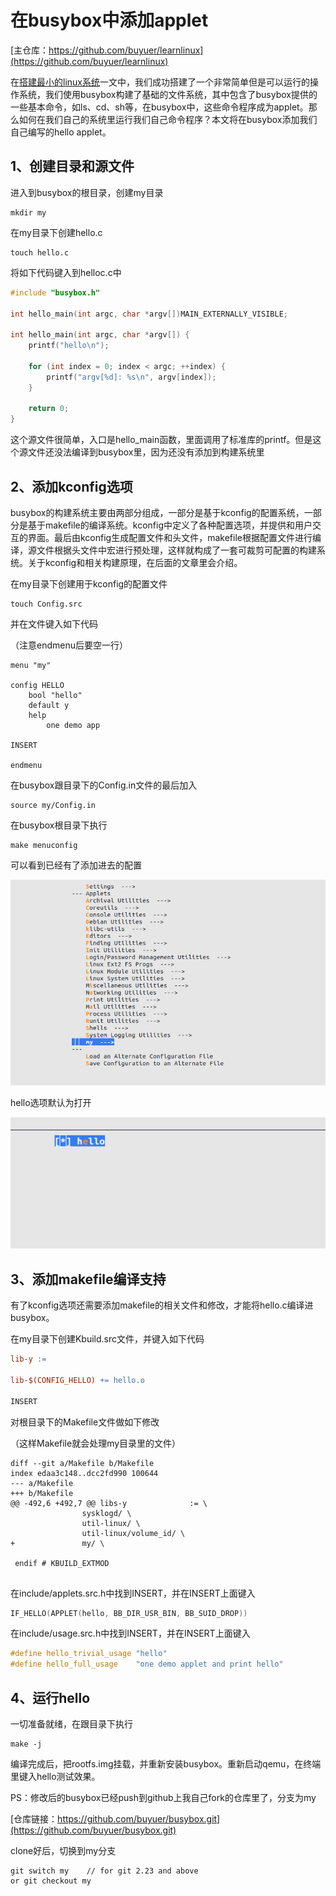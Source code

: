 # 在busybox中添加applet

[主仓库：https://github.com/buyuer/learnlinux](https://github.com/buyuer/learnlinux)

在[搭建最小的linux系统](./搭建最小的linux系统.md)一文中，我们成功搭建了一个非常简单但是可以运行的操作系统，我们使用busybox构建了基础的文件系统，其中包含了busybox提供的一些基本命令，如ls、cd、sh等，在busybox中，这些命令程序成为applet。那么如何在我们自己的系统里运行我们自己命令程序？本文将在busybox添加我们自己编写的hello applet。

## 1、创建目录和源文件

进入到busybox的根目录，创建my目录

```shell
mkdir my
```

在my目录下创建hello.c

```shell
touch hello.c
```

将如下代码键入到helloc.c中

```c
#include "busybox.h"

int hello_main(int argc, char *argv[])MAIN_EXTERNALLY_VISIBLE;

int hello_main(int argc, char *argv[]) {
    printf("hello\n");

    for (int index = 0; index < argc; ++index) {
        printf("argv[%d]: %s\n", argv[index]);
    }

    return 0;
}

```

这个源文件很简单，入口是hello_main函数，里面调用了标准库的printf。但是这个源文件还没法编译到busybox里，因为还没有添加到构建系统里

## 2、添加kconfig选项

busybox的构建系统主要由两部分组成，一部分是基于kconfig的配置系统，一部分是基于makefile的编译系统。kconfig中定义了各种配置选项，并提供和用户交互的界面。最后由kconfig生成配置文件和头文件，makefile根据配置文件进行编译，源文件根据头文件中宏进行预处理，这样就构成了一套可裁剪可配置的构建系统。关于kconfig和相关构建原理，在后面的文章里会介绍。

在my目录下创建用于kconfig的配置文件

```shell
touch Config.src
```

并在文件键入如下代码

（注意endmenu后要空一行）

```
menu "my"

config HELLO
	bool "hello"
	default y
	help
		one demo app

INSERT

endmenu

```

在busybox跟目录下的Config.in文件的最后加入

```
source my/Config.in
```

在busybox根目录下执行

```shell
make menuconfig
```

可以看到已经有了添加进去的配置

![meunconfig](image/在busybox中添加applet/1662457883516.png "meunconfig")

hello选项默认为打开

![hello](image/在busybox中添加applet/1662457924029.png "hello")

## 3、添加makefile编译支持

有了kconfig选项还需要添加makefile的相关文件和修改，才能将hello.c编译进busybox。

在my目录下创建Kbuild.src文件，并键入如下代码

```makefile
lib-y :=

lib-$(CONFIG_HELLO) += hello.o

INSERT

```

对根目录下的Makefile文件做如下修改

（这样Makefile就会处理my目录里的文件）

```
diff --git a/Makefile b/Makefile
index edaa3c148..dcc2fd990 100644
--- a/Makefile
+++ b/Makefile
@@ -492,6 +492,7 @@ libs-y              := \
                sysklogd/ \
                util-linux/ \
                util-linux/volume_id/ \
+               my/ \
 
 endif # KBUILD_EXTMOD
 
```

在include/applets.src.h中找到INSERT，并在INSERT上面键入

```c
IF_HELLO(APPLET(hello, BB_DIR_USR_BIN, BB_SUID_DROP))
```

在include/usage.src.h中找到INSERT，并在INSERT上面键入

```c
#define hello_trivial_usage "hello"
#define hello_full_usage    "one demo applet and print hello"
```

## 4、运行hello

一切准备就绪，在跟目录下执行

```shell
make -j
```

编译完成后，把rootfs.img挂载，并重新安装busybox。重新启动qemu，在终端里键入hello测试效果。



PS：修改后的busybox已经push到github上我自己fork的仓库里了，分支为my

[仓库链接：https://github.com/buyuer/busybox.git](https://github.com/buyuer/busybox.git)

clone好后，切换到my分支

```shell
git switch my    // for git 2.23 and above
or git checkout my
```
